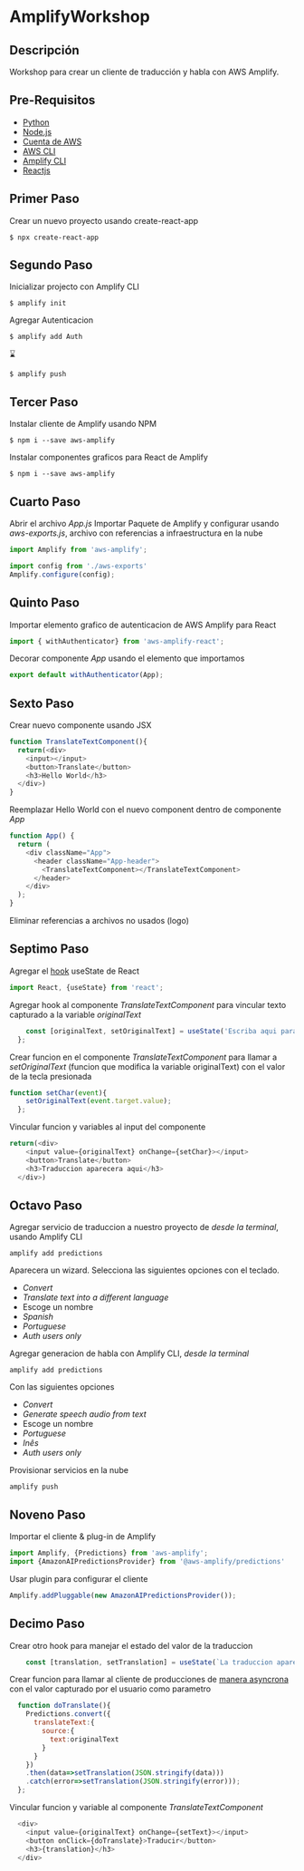 # AmplifyWorkshop

## Descripción
Workshop para crear un cliente de traducción y habla con AWS Amplify.

## Pre-Requisitos
* [Python](https://www.python.org/)
* [Node.js](https://nodejs.org)
* [Cuenta de AWS](https://console.aws.amazon.com)
* [AWS CLI](https://aws.amazon.com/cli/)
* [Amplify CLI](https://aws-amplify.github.io/docs/cli-toolchain/quickstart)
* [Reactjs](https://reactjs.org/docs/create-a-new-react-app.html)

## Primer Paso
Crear un nuevo proyecto usando create-react-app
```
$ npx create-react-app
```

## Segundo Paso
Inicializar projecto con Amplify CLI 
```
$ amplify init
```
Agregar Autenticacion 
```
$ amplify add Auth
```
⌛️
```
$ amplify push
```

## Tercer Paso
Instalar cliente de Amplify usando NPM
```
$ npm i --save aws-amplify 
```
Instalar componentes graficos para React de Amplify
```
$ npm i --save aws-amplify
``` 

## Cuarto Paso
Abrir el archivo *App.js* 
Importar Paquete de Amplify y configurar usando *aws-exports.js*, archivo con referencias a infraestructura en la nube
```javascript
import Amplify from 'aws-amplify';

import config from './aws-exports'
Amplify.configure(config);
```

## Quinto Paso
Importar elemento grafico de autenticacion de AWS Amplify para React
```javascript
import { withAuthenticator} from 'aws-amplify-react';
```
Decorar componente *App* usando el elemento que importamos
```javascript
export default withAuthenticator(App);
```

## Sexto Paso
Crear nuevo componente usando JSX
```javascript
function TranslateTextComponent(){
  return(<div>
    <input></input>
    <button>Translate</button>
    <h3>Hello World</h3>
  </div>)
}
```
Reemplazar Hello World con el nuevo component dentro de componente *App*
```javascript
function App() {
  return (
    <div className="App">
      <header className="App-header">
        <TranslateTextComponent></TranslateTextComponent>
      </header>
    </div>
  );
}
```
Eliminar referencias a archivos no usados (logo)

## Septimo Paso
Agregar el [hook](https://reactjs.org/docs/hooks-intro.html) useState de React
```javascript
import React, {useState} from 'react';
```
Agregar hook al componente *TranslateTextComponent* para vincular texto capturado a la variable *originalText*
```javascript
    const [originalText, setOriginalText] = useState('Escriba aqui para traducir');
  };
```
Crear funcion en el componente *TranslateTextComponent* para llamar a *setOriginalText* (funcion que modifica la variable originalText) con el valor de la tecla presionada
```javascript
function setChar(event){
    setOriginalText(event.target.value);
  };
```
Vincular funcion y variables al input del componente
```javascript
return(<div>
    <input value={originalText} onChange={setChar}></input>
    <button>Translate</button>
    <h3>Traduccion aparecera aqui</h3>
  </div>)
```

## Octavo Paso
Agregar servicio de traduccion a nuestro proyecto de *desde la terminal*, usando Amplify CLI 
```
amplify add predictions
```
Aparecera un wizard.
Selecciona las siguientes opciones con el teclado.
* _Convert_
* _Translate text into a different language_
* Escoge un nombre
* _Spanish_
* _Portuguese_
* _Auth users only_

Agregar generacion de habla con Amplify CLI, *desde la terminal*
```
amplify add predictions
```
Con las siguientes opciones 
* _Convert_
* _Generate speech audio from text_
* Escoge un nombre
* _Portuguese_
* _Inês_
* _Auth users only_

Provisionar servicios en la nube
```
amplify push
```

## Noveno Paso
Importar el cliente & plug-in de Amplify 
```javascript
import Amplify, {Predictions} from 'aws-amplify';
import {AmazonAIPredictionsProvider} from '@aws-amplify/predictions'
```
Usar plugin para configurar el cliente
```javascript
Amplify.addPluggable(new AmazonAIPredictionsProvider());
```

## Decimo Paso
Crear otro hook para manejar el estado del valor de la traduccion
```javascript
    const [translation, setTranslation] = useState(`La traduccion aparecera aqui`);
```
Crear funcion para llamar al cliente de producciones de [manera asyncrona](https://developer.mozilla.org/en-US/docs/Web/JavaScript/Guide/Using_promises) con el valor capturado por el usuario como parametro
```javascript
  function doTranslate(){
    Predictions.convert({
      translateText:{
        source:{
          text:originalText
        }
      }
    })
    .then(data=>setTranslation(JSON.stringify(data)))
    .catch(error=>setTranslation(JSON.stringify(error)));
  };
```
Vincular funcion y variable al componente *TranslateTextComponent*
```javascript
  <div>
    <input value={originalText} onChange={setText}></input>
    <button onClick={doTranslate}>Traducir</button>
    <h3>{translation}</h3>
  </div>
```

